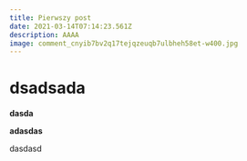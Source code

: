 ```yaml
---
title: Pierwszy post
date: 2021-03-14T07:14:23.561Z
description: AAAA
image: comment_cnyib7bv2q17tejqzeuqb7ulbheh58et-w400.jpg
---
```

# dsadsada



**dasda**

**adasdas**

dasdasd